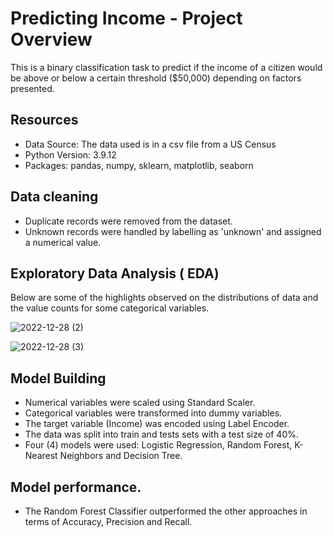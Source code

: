 # Predicting Income - Project Overview
This is a binary classification task to predict if the income of a citizen would be above or below a certain threshold ($50,000) depending on factors presented.

## Resources
* Data Source: The data used is in a csv file from a US Census
* Python Version: 3.9.12
* Packages: pandas, numpy, sklearn, matplotlib, seaborn

## Data cleaning 
* Duplicate records were removed from the dataset.
* Unknown records were handled by labelling as 'unknown' and assigned a numerical value.

## Exploratory Data Analysis ( EDA)
Below are some of the highlights observed on the distributions of data and the value counts for some categorical variables. 

![2022-12-28 (2)](https://user-images.githubusercontent.com/117505903/209791242-b35ed491-4072-4251-84ee-7f81f3da1bb2.png)


![2022-12-28 (3)](https://user-images.githubusercontent.com/117505903/209791489-84da1598-8942-4ed4-9647-1d65009c4237.png)

## Model Building
* Numerical variables were scaled using Standard Scaler.
* Categorical variables were transformed into dummy variables.
* The target variable (Income) was encoded using Label Encoder.
* The data was split into train and tests sets with a test size of 40%.  
* Four (4) models were used: Logistic Regression, Random Forest, K-Nearest Neighbors and Decision Tree.

 ## Model performance.
* The Random Forest Classifier outperformed the other approaches in terms of Accuracy, Precision and Recall.






